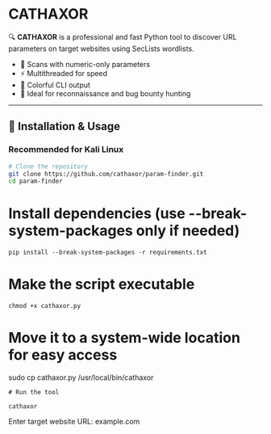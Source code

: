 # CATHAXOR

🔍 **CATHAXOR** is a professional and fast Python tool to discover URL parameters on target websites using SecLists wordlists.

- 🎯 Scans with numeric-only parameters  
- ⚡ Multithreaded for speed  
- 🎨 Colorful CLI output  
- 🔐 Ideal for reconnaissance and bug bounty hunting  

---

## 🔧 Installation & Usage

### Recommended for Kali Linux

```bash
# Clone the repository
git clone https://github.com/cathaxor/param-finder.git
cd param-finder
```
# Install dependencies (use --break-system-packages only if needed)
```
pip install --break-system-packages -r requirements.txt
```
# Make the script executable
```
chmod +x cathaxor.py
```
# Move it to a system-wide location for easy access
sudo cp cathaxor.py /usr/local/bin/cathaxor
```
# Run the tool

cathaxor
```
Enter target website URL: example.com
